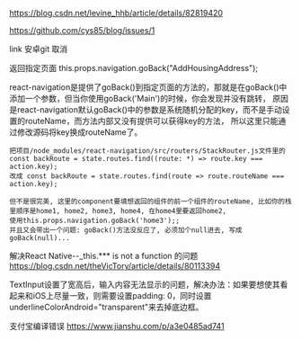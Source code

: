 https://blog.csdn.net/levine_hhb/article/details/82819420

https://github.com/cys85/blog/issues/1

link 安卓git 取消

返回指定页面
this.props.navigation.goBack("AddHousingAddress");

react-navigation是提供了goBack()到指定页面的方法的，那就是在goBack()中添加一个参数，但当你使用goBack('Main')的时候，你会发现并没有跳转，
原因是react-navigation默认goBack()中的参数是系统随机分配的key，而不是手动设置的routeName，而方法内部又没有提供可以获得key的方法，
所以这里只能通过修改源码将key换成routeName了。

```
把项目/node_modules/react-navigation/src/routers/StackRouter.js文件里的
const backRoute = state.routes.find((route: *) => route.key === action.key);
改成 const backRoute = state.routes.find(route => route.routeName === action.key);

但不是很完美, 这里的component要填想返回的组件的前一个组件的routeName, 比如你的栈里顺序是home1, home2, home3, home4, 在home4里要返回home2,
使用this.props.navigation.goBack('home3');;
并且又会带出一个问题: goBack()方法没反应了, 必须加个null进去, 写成goBack(null)...
```

解决React Native--_this.*** is not a function 的问题
https://blog.csdn.net/theVicTory/article/details/80113394


TextInput设置了宽高后，输入内容无法显示的问题，解决办法：如果要想使其看起来和iOS上尽量一致，则需要设置padding: 0，同时设置underlineColorAndroid="transparent"来去掉底边框。

支付宝编译错误
https://www.jianshu.com/p/a3e0485ad741 